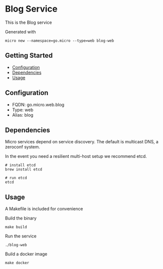 # Blog Service

This is the Blog service

Generated with

```
micro new --namespace=go.micro --type=web blog-web
```

## Getting Started

- [Configuration](#configuration)
- [Dependencies](#dependencies)
- [Usage](#usage)

## Configuration

- FQDN: go.micro.web.blog
- Type: web
- Alias: blog

## Dependencies

Micro services depend on service discovery. The default is multicast DNS, a zeroconf system.

In the event you need a resilient multi-host setup we recommend etcd.

```
# install etcd
brew install etcd

# run etcd
etcd
```

## Usage

A Makefile is included for convenience

Build the binary

```
make build
```

Run the service
```
./blog-web
```

Build a docker image
```
make docker
```